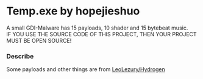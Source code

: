 # Temp.exe by hopejieshuo  
A small GDI-Malware has 15 payloads, 10 shader and 15 bytebeat music.  
IF YOU USE THE SOURCE CODE OF THIS PROJECT, THEN YOUR PROJECT MUST BE OPEN SOURCE!  

### Describe  
Some payloads and other things are from [LeoLezury/Hydrogen](https://github.com/LeoLezury/Hydrogen "LeoLezury/Hydrogen")  
